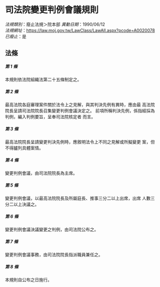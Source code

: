 # 司法院變更判例會議規則

*法規類別*：廢止法規＞院本部
*異動日期*：1990/06/12  
*法規網址*：https://law.moj.gov.tw/LawClass/LawAll.aspx?pcode=A0020078
*已廢止*：是


## 法條
##### 第 1 條
本規則依法院組織法第二十五條制定之。

##### 第 2 條
最高法院各庭審理案件關於法令上之見解，與其判決先例有異時，應由最
高法院院長呈請司法院院長召集變更判例會議決定之。
前項所稱判決先例，係指經採為判例，編入判例要旨，呈奉司法院核定者
而言。

##### 第 3 條
最高法院院長呈請變更判決先例時，應敘明法令上不同之見解或所擬變更
案，但不得臚列具體案情。

##### 第 4 條
變更判例會議，由司法院院長為主席。

##### 第 5 條
變更判例會議，以最高法院院長及所屬庭長、推事三分二以上出席，出席
人數三分二以上決議之。

##### 第 6 條
變更判例會議決議變更之判例，由司法院公布之。

##### 第 7 條
變更判例會議事務，由司法院院長指派職員兼任之。

##### 第 8 條
本規則自公布之日施行。



